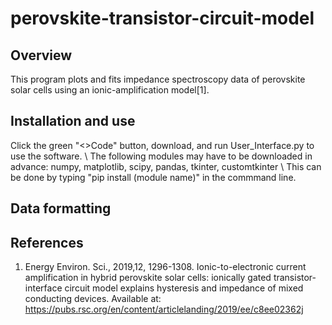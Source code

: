 # perovskite-transistor-circuit-model
## Overview
This program plots and fits impedance spectroscopy data of perovskite solar cells using an ionic-amplification model[1].

## Installation and use
Click the green "<>Code" button, download, and run User_Interface.py to use the software. \\
The following modules may have to be downloaded in advance: numpy, matplotlib, scipy, pandas, tkinter, customtkinter \\
This can be done by typing "pip install (module name)" in the commmand line.

## Data formatting

## References
1) 	Energy Environ. Sci., 2019,12, 1296-1308. Ionic-to-electronic current amplification in hybrid perovskite solar cells: ionically gated transistor-interface circuit model explains hysteresis and impedance of mixed conducting devices. Available at: https://pubs.rsc.org/en/content/articlelanding/2019/ee/c8ee02362j
